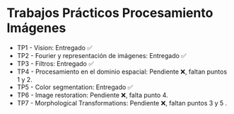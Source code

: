 # Trabajos Prácticos Procesamiento Imágenes
- TP1 - Vision: Entregado ✅
- TP2 - Fourier y representación de imágenes: Entregado ✅
- TP3 - Filtros: Entregado ✅
- TP4 - Procesamiento en el dominio espacial: Pendiente ❌, faltan puntos 1 y 2.
- TP5 - Color segmentation: Entregado ✅
- TP6 - Image restoration: Pendiente ❌, falta punto 4.
- TP7 - Morphological Transformations: Pendiente ❌, faltan puntos 3 y 5 .
